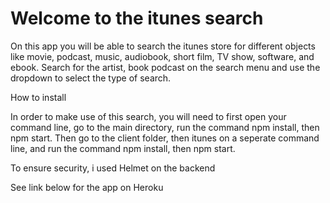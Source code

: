 # Welcome to the itunes search



On this app you will be able to search the itunes store for different objects like movie, podcast, music, audiobook, short film, TV show, software, and ebook.
Search for the artist, book podcast on the search menu and use the dropdown to select the type of search.

How to install

In order to make use of this search, you will need to first open your command line, go to the main directory, run the command npm install, then npm start.
Then go to the client folder, then itunes on a seperate command line, and run the command npm install, then npm start.

To ensure security, i used Helmet on the backend 

See link below for the app on Heroku
